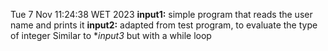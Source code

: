 Tue  7 Nov 11:24:38 WET 2023
**input1:** simple program that reads the user name and prints it
**input2:** adapted from test program, to evaluate the type of integer
 Similar to **input3* but with a while loop
